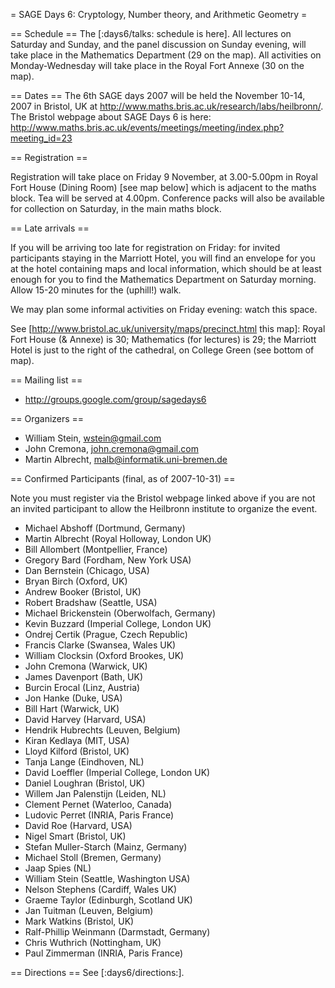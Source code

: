 = SAGE Days 6: Cryptology, Number theory, and Arithmetic Geometry =


== Schedule ==
The [:days6/talks: schedule is here].   All lectures on Saturday and Sunday, and the panel discussion on Sunday evening,  will take place in the Mathematics Department (29 on the map).  All activities on Monday-Wednesday will take place in the Royal Fort Annexe (30 on the map).


== Dates ==
The 6th SAGE days 2007 will be held the November 10-14, 2007 in Bristol, UK at http://www.maths.bris.ac.uk/research/labs/heilbronn/.
The Bristol webpage about SAGE Days 6 is here:
    http://www.maths.bris.ac.uk/events/meetings/meeting/index.php?meeting_id=23

== Registration ==

Registration will take place on Friday 9 November, at 3.00-5.00pm in Royal Fort House (Dining Room) [see map below] which is
adjacent to the maths block. Tea will be served at 4.00pm. Conference packs will also be available for collection on Saturday, in the
main maths block.

== Late arrivals ==

If you will be arriving too late for registration on Friday:   for invited participants staying in the Marriott Hotel, you will find an envelope for you at the hotel containing maps and local information, which should be at least enough for you to find the Mathematics Department on Saturday morning.  Allow 15-20 minutes for the (uphill!) walk.

We may plan some informal activities on Friday evening:  watch this space. 

See [http://www.bristol.ac.uk/university/maps/precinct.html this map]:
Royal Fort House (& Annexe) is 30; Mathematics (for lectures) is 29; the Marriott Hotel is just to the right of the cathedral, on College Green (see bottom of map).


== Mailing list ==

 * http://groups.google.com/group/sagedays6

== Organizers ==

 * William Stein, wstein@gmail.com
 * John Cremona, john.cremona@gmail.com
 * Martin Albrecht, malb@informatik.uni-bremen.de

== Confirmed Participants (final, as of 2007-10-31) ==

Note you must register via the Bristol webpage linked above if you are not an invited participant to allow the Heilbronn institute to organize the event.

 * Michael Abshoff (Dortmund, Germany)
 * Martin Albrecht (Royal Holloway, London UK)
 * Bill Allombert (Montpellier, France)
 * Gregory Bard (Fordham, New York USA)
 * Dan Bernstein (Chicago, USA)
 * Bryan Birch (Oxford, UK)
 * Andrew Booker  (Bristol, UK)
 * Robert Bradshaw (Seattle, USA)
 * Michael Brickenstein (Oberwolfach, Germany)
 * Kevin Buzzard  (Imperial College, London UK) 	  	  	 
 * Ondrej Certik (Prague, Czech Republic)
 * Francis Clarke (Swansea, Wales UK)
 * William Clocksin (Oxford Brookes, UK)
 * John Cremona (Warwick, UK)
 * James Davenport (Bath, UK)	 
 * Burcin Erocal (Linz, Austria) 
 * Jon Hanke (Duke, USA)
 * Bill Hart (Warwick, UK)
 * David Harvey (Harvard, USA)
 * Hendrik Hubrechts (Leuven, Belgium) 	  	  	 
 * Kiran Kedlaya (MIT, USA)
 * Lloyd Kilford (Bristol, UK)
 * Tanja Lange (Eindhoven, NL)
 * David Loeffler (Imperial College, London UK) 
 * Daniel Loughran (Bristol, UK)	 
 * Willem Jan Palenstijn (Leiden, NL)
 * Clement Pernet (Waterloo, Canada)	
 * Ludovic Perret (INRIA, Paris France)
 * David Roe (Harvard, USA)
 * Nigel Smart (Bristol, UK) 
 * Stefan Muller-Starch	 (Mainz, Germany)
 * Michael Stoll (Bremen, Germany)
 * Jaap Spies (NL)
 * William Stein (Seattle, Washington USA)
 * Nelson Stephens (Cardiff, Wales UK)
 * Graeme Taylor (Edinburgh, Scotland UK)
 * Jan Tuitman (Leuven, Belgium)
 * Mark Watkins (Bristol, UK)
 * Ralf-Phillip Weinmann (Darmstadt, Germany)
 * Chris Wuthrich (Nottingham, UK)
 * Paul Zimmerman (INRIA, Paris France)


== Directions ==
See [:days6/directions:].
